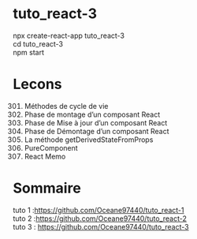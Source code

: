 # tuto_react-3
npx create-react-app tuto_react-3<br>
cd tuto_react-3<br>
npm start<br>

# Lecons
301. Méthodes de cycle de vie
302. Phase de montage d’un composant React
303. Phase de Mise à jour d’un composant React
314. Phase de Démontage d’un composant React
315. La méthode getDerivedStateFromProps
328. PureComponent
331. React Memo


# Sommaire
tuto 1 :https://github.com/Oceane97440/tuto_react-1<br>
tuto 2 :https://github.com/Oceane97440/tuto_react-2<br>
tuto 3 : https://github.com/Oceane97440/tuto_react-3<br>
